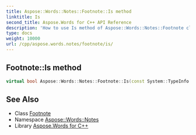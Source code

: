 ```yaml
---
title: Aspose::Words::Notes::Footnote::Is method
linktitle: Is
second_title: Aspose.Words for C++ API Reference
description: 'How to use Is method of Aspose::Words::Notes::Footnote class in C++.'
type: docs
weight: 10000
url: /cpp/aspose.words.notes/footnote/is/
---
```

## Footnote::Is method




```cpp
virtual bool Aspose::Words::Notes::Footnote::Is(const System::TypeInfo &target) const override
```

## See Also

* Class [Footnote](../)
* Namespace [Aspose::Words::Notes](../../)
* Library [Aspose.Words for C++](../../../)

